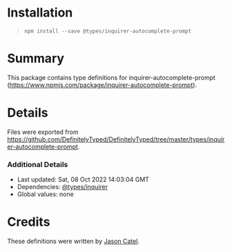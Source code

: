 # Installation
> `npm install --save @types/inquirer-autocomplete-prompt`

# Summary
This package contains type definitions for inquirer-autocomplete-prompt (https://www.npmjs.com/package/inquirer-autocomplete-prompt).

# Details
Files were exported from https://github.com/DefinitelyTyped/DefinitelyTyped/tree/master/types/inquirer-autocomplete-prompt.

### Additional Details
 * Last updated: Sat, 08 Oct 2022 14:03:04 GMT
 * Dependencies: [@types/inquirer](https://npmjs.com/package/@types/inquirer)
 * Global values: none

# Credits
These definitions were written by [Jason Catel](https://github.com/jayeeson).
